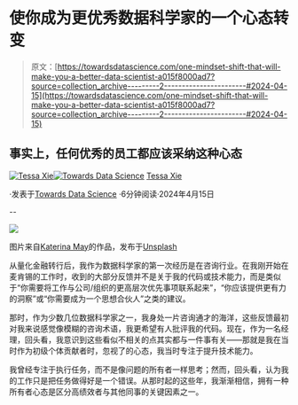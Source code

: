 # 使你成为更优秀数据科学家的一个心态转变

> 原文：[https://towardsdatascience.com/one-mindset-shift-that-will-make-you-a-better-data-scientist-a015f8000ad7?source=collection_archive---------2-----------------------#2024-04-15](https://towardsdatascience.com/one-mindset-shift-that-will-make-you-a-better-data-scientist-a015f8000ad7?source=collection_archive---------2-----------------------#2024-04-15)

## 事实上，任何优秀的员工都应该采纳这种心态

[](https://medium.com/@tessaxie?source=post_page---byline--a015f8000ad7--------------------------------)[![Tessa Xie](../Images/f1028e5c639c1d11177e0fa174afcee0.png)](https://medium.com/@tessaxie?source=post_page---byline--a015f8000ad7--------------------------------)[](https://towardsdatascience.com/?source=post_page---byline--a015f8000ad7--------------------------------)[![Towards Data Science](../Images/a6ff2676ffcc0c7aad8aaf1d79379785.png)](https://towardsdatascience.com/?source=post_page---byline--a015f8000ad7--------------------------------) [Tessa Xie](https://medium.com/@tessaxie?source=post_page---byline--a015f8000ad7--------------------------------)

·发表于[Towards Data Science](https://towardsdatascience.com/?source=post_page---byline--a015f8000ad7--------------------------------) ·6分钟阅读·2024年4月15日

--

![](../Images/a47832a25c8d33c26e888f5d12c3d8e7.png)

图片来自[Katerina May](https://unsplash.com/@kat_vagary?utm_source=medium&utm_medium=referral)的作品，发布于[Unsplash](https://unsplash.com/?utm_source=medium&utm_medium=referral)

从量化金融转行后，我作为数据科学家的第一次经历是在咨询行业。在我刚开始在麦肯锡的工作时，收到的大部分反馈并不是关于我的代码或技术能力，而是类似于“你需要将工作与公司/组织的更高层次优先事项联系起来”，“你应该提供更有力的洞察”或“你需要成为一个思想合伙人”之类的建议。

那时，作为少数几位数据科学家之一，我身处一片咨询通才的海洋，这些反馈最初对我来说感觉像模糊的咨询术语，我更希望有人批评我的代码。现在，作为一名经理，回头看，我意识到这些看似不相关的点其实都与一件事有关——那就是我在当时作为初级个体贡献者时，忽视了的心态，我当时专注于提升技术能力。

我曾经专注于执行任务，而不是像问题的所有者一样思考；然而，回头看，认为我的工作只是把任务做得好是一个错误。从那时起的这些年，我渐渐相信，拥有一种所有者心态是区分高绩效者与其他同事的关键因素之一。
